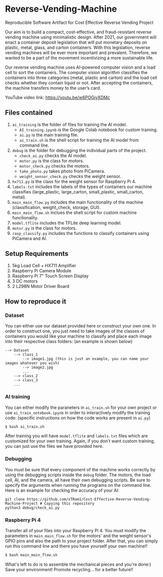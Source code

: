 # Reverse-Vending-Machine
Reproducible Software Artifact for Cost Effective Reverse Vending Project

Our aim is to build a compact, cost-effective, and fraud-resistant reverse vending machine using minimalistic design. After 2021, our government will enact a container deposit legislation that will put monetary deposits on plastic, metal, glass, and carton containers. With this legislation, reverse vending machines will be ever more important and prevalent. Therefore, we wanted to be a part of the movement incentivizing a more sustainable life.

Our reverse vending machine uses AI-powered computer vision and a load cell to sort the containers. The computer vision algorithm classifies the containers into three categories (metal, plastic and carton) and the load cell checks whether they contain liquid or not. After accepting the containers, the machine transfers money to the user’s card.

YouTube video link: https://youtu.be/w6POGiyXDMc 

## Files contained
1) ```ai_training``` is the folder of files for training the AI model. 
    * ```AI_training.ipynb``` is the Google Colab notebook for custom training.
    * ```ai.py``` is the main training file.
    * ```ai_train.sh``` is the shell script for training the AI model from command line.
2) ```debug``` is the folder for debugging the individual parts of the project.
    * ```check_ai.py``` checks the AI model.
    * ```motor.py``` is the class for motors.
    * ```motor_check.py``` checks the motors.
    * ```take_photo.py``` takes photo from PiCamera.
    * ```weight_sensor_check.py``` checks the weight sensor.
3) ```hx711.py``` is the class for the weight sensor for Raspberry Pi 4.
4) ```labels.txt``` includes the labels of the types of containers our machine classifies (large_plastic, large_carton, small_plastic, small_carton, metal).
5) ```main_main_flow.py``` includes the main functionality of the machine (classification, weight_check, storage, GUI).
6) ```main_main_flow.sh``` inclues the shell script for custom machine functionality.
7) ```model.tflite``` includes the TFLite deep learning model. 
8) ```motor.py``` is the class for motors.
9) ```rasp_classify.py``` includes the functions to classify containers using PiCamera and AI.

## Setup Requirements
1) 5kg Load Cell + HX711 Amplifier
2) Raspberry Pi Camera Module
3) Raspberry Pi 7" Touch Screen Display
4) 3 DC motors
5) 2 L298N Motor Driver Board

## How to reproduce it
### Dataset
You can either use our dataset provided here or construct your own one. In order to construct one, you just need to take images of the classes of containers you would like your machine to classify and place each image into their respective class folders: (an example is shown below)
```
--> Dataset
    --> class_1
        --> image1.jpg (this is just an example, you can name your images whatever you wish)
        --> image2.jpg
        ...
    --> class_2
    --> class_3
    ...
```

### AI training
You can  either modify the paraneters in ```ai_train.sh``` for your own project or use ```ai_train_notebook.ipynb``` in order to interactively modify the training code: (specific instructions on how the code works are present in ```ai.py```)
```sh
$ bash ai_train.sh
```
After training you will have ```model.tflite``` and ```labels.txt``` files which are customized for your own training. Again, if you don't want custom training, you can just use the files we have provided here. 

### Debugging
You must be sure that every component of the machine works correctly by using the debugging scripts inside the ```debug``` folder. The motors, the load cell, AI, and the camera, all have their own debugging scripts. Be sure to specify the arguments when running the programs on the command line. 
Here is an example for checking the accuracy of your AI:
```
git clone https://github.com/xTRam1/Cost-Effective-Reverse-Vending-Machine-Project # Copying this repository
python3 debug/check_ai.py
```

### Raspberry Pi 4
Transfer all of your files into your Raspberry Pi 4. You must modify the parameters in ```main_main_flow.sh``` for the motors' and the weight sensor's GPIO pins and also the path to your project folder. After that, you can simply run  this command line and there you have yourself your own machine!! 
```sh
$ bash main_main_flow.sh
```
What's left to do is to assemble the mechanical pieces and you're done:) Save your environment! Promote recycling... for a better future!!
